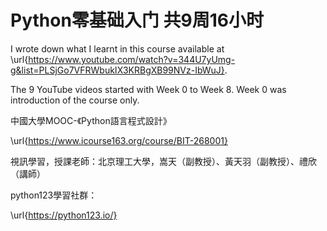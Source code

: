 # Python零基础入门 共9周16小时

I wrote down what I learnt in this course available at \url{https://www.youtube.com/watch?v=344U7yUmg-g&list=PLSjGo7VFRWbukIX3KRBgXB99NVz-IbWuJ}.

The 9 YouTube videos started with Week 0 to Week 8. Week 0 was introduction of the course only.

中國大學MOOC-《Python語言程式設計》

\url{https://www.icourse163.org/course/BIT-268001}

視訊學習，授課老師：北京理工大學，嵩天（副教授）、黃天羽（副教授）、禮欣（講師）

python123學習社群：

\url{https://python123.io/}
